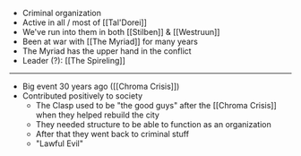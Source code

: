 - Criminal organization
- Active in all / most of [[Tal'Dorei]]
- We've run into them in both [[Stilben]] & [[Westruun]]
- Been at war with [[The Myriad]] for many years
- The Myriad has the upper hand in the conflict
- Leader (?): [[The Spireling]]
---
- Big event 30 years ago ([[Chroma Crisis]])
- Contributed positively to society
	- The Clasp used to be "the good guys" after the [[Chroma Crisis]] when they helped rebuild the city
	- They needed structure to be able to function as an organization
	- After that they went back to criminal stuff
	- "Lawful Evil"
